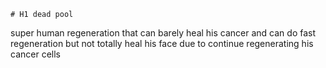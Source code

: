 	# H1 dead pool
  super human regeneration that can barely heal his cancer and can do fast regeneration but not totally heal his face due to continue regenerating his cancer cells
 
